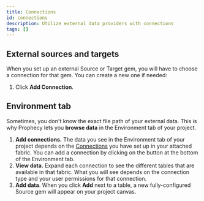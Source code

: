 ```yaml
---
title: Connections
id: connections
description: Utilize external data providers with connections
tags: []
---
```


## External sources and targets

When you set up an external Source or Target gem, you will have to choose a connection for that gem. You can create a new one if needed:

1. Click **Add Connection**.

## Environment tab

Sometimes, you don't know the exact file path of your external data. This is why Prophecy lets you **browse data** in the Environment tab of your project.

1. **Add connections.** The data you see in the Environment tab of your project depends on the [Connections](docs/administration/prophecy-fabrics/connections/connections.md) you have set up in your attached fabric. You can add a connection by clicking on the button at the bottom of the Environment tab.
1. **View data.** Expand each connection to see the different tables that are available in that fabric. What you will see depends on the connection type and your user permissions for that connection.
1. **Add data**. When you click **Add** next to a table, a new fully-configured Source gem will appear on your project canvas.
